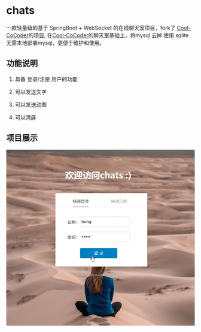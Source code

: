# chats

一款轻量级的基于 SpringBoot + WebSocket 的在线聊天室项目，fork了 [Cool-CoCoder](https://github.com/Cool-CoCoder)的项目,
在[Cool-CoCoder](https://github.com/Cool-CoCoder)的聊天室基础上，将mysql 去掉 使用 sqlite 无需本地部署mysql，更便于维护和使用。

## 功能说明

1. 具备 登录/注册 用户的功能

2. 可以发送文字

3. 可以发送动图

4. 可以清屏

## 项目展示

![](https://raw.githubusercontent.com/HongXiaoHong/images/main/db/msedge_SRN79tZK0M.gif)
